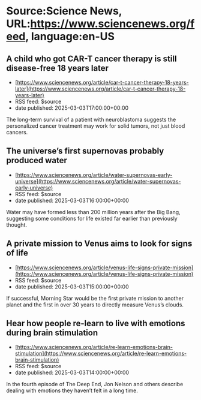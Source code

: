 # Source:Science News, URL:https://www.sciencenews.org/feed, language:en-US

## A child who got CAR-T cancer therapy is still disease-free 18 years later
 - [https://www.sciencenews.org/article/car-t-cancer-therapy-18-years-later](https://www.sciencenews.org/article/car-t-cancer-therapy-18-years-later)
 - RSS feed: $source
 - date published: 2025-03-03T17:00:00+00:00

The long-term survival of a patient with neuroblastoma suggests the personalized cancer treatment may work for solid tumors, not just blood cancers.

## The universe’s first supernovas probably produced water
 - [https://www.sciencenews.org/article/water-supernovas-early-universe](https://www.sciencenews.org/article/water-supernovas-early-universe)
 - RSS feed: $source
 - date published: 2025-03-03T16:00:00+00:00

Water may have formed less than 200 million years after the Big Bang, suggesting some conditions for life existed far earlier than previously thought.

## A private mission to Venus aims to look for signs of life
 - [https://www.sciencenews.org/article/venus-life-signs-private-mission](https://www.sciencenews.org/article/venus-life-signs-private-mission)
 - RSS feed: $source
 - date published: 2025-03-03T15:00:00+00:00

If successful, Morning Star would be the first private mission to another planet and the first in over 30 years to directly measure Venus’s clouds.

## Hear how people re-learn to live with emotions during brain stimulation
 - [https://www.sciencenews.org/article/re-learn-emotions-brain-stimulation](https://www.sciencenews.org/article/re-learn-emotions-brain-stimulation)
 - RSS feed: $source
 - date published: 2025-03-03T14:00:00+00:00

In the fourth episode of The Deep End, Jon Nelson and others describe dealing with emotions they haven’t felt in a long time.

